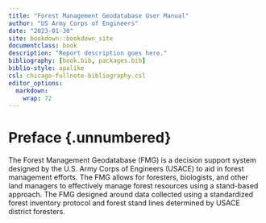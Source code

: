 ```yaml
---
title: "Forest Management Geodatabase User Manual"
author: "US Army Corps of Engineers"
date: "2023-01-30"
site: bookdown::bookdown_site
documentclass: book
description: "Report description goes here."
bibliography: [book.bib, packages.bib]
biblio-style: apalike
csl: chicago-fullnote-bibliography.csl
editor_options: 
  markdown: 
    wrap: 72
---
```


# Preface {.unnumbered}

The Forest Management Geodatabase (FMG) is a decision support system
designed by the U.S. Army Corps of Engineers (USACE) to aid in forest
management efforts. The FMG allows for foresters, biologists, and other
land managers to effectively manage forest resources using a stand-based
approach. The FMG designed around data collected using a standardized
forest inventory protocol and forest stand lines determined by USACE
district foresters.
